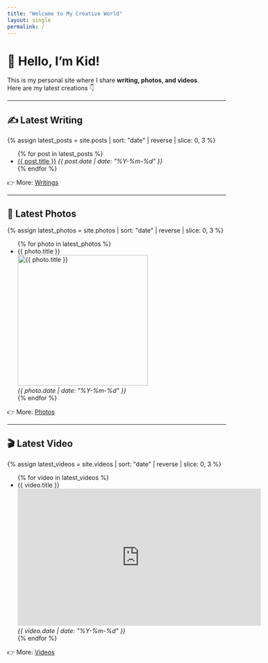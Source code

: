 ```yaml
---
title: "Welcome to My Creative World"
layout: single
permalink: /
---
```


# 👋 Hello, I’m Kid!

This is my personal site where I share **writing, photos, and videos**.  
Here are my latest creations 👇

---

## ✍️ Latest Writing
{% assign latest_posts = site.posts | sort: "date" | reverse | slice: 0, 3 %}
<ul>
{% for post in latest_posts %}
  <li>
    <a href="{{ post.url | relative_url }}">{{ post.title }}</a>
    <em>{{ post.date | date: "%Y-%m-%d" }}</em>
  </li>
{% endfor %}
</ul>

👉 More: [Writings](/posts/)

---

## 📸 Latest Photos
<!--
  {% assign latest_photo = site.photos | sort: "date" | last %}
  **[{{ latest_photo.title }}]({{ latest_photo.file }})**
  *{{ latest_photo.date | date: "%Y-%m-%d" }}*  
-->

{% assign latest_photos = site.photos | sort: "date" | reverse | slice: 0, 3 %}
<ul>
{% for photo in latest_photos %}
  <li>
    {{ photo.title }}<br>
    <img src="{{ photo.file }}" alt="{{ photo.title }}" width="300"><br>
    <em>{{ photo.date | date: "%Y-%m-%d" }}</em>
  </li>
{% endfor %}
</ul>

👉 More: [Photos](/photos/)

---

## 🎬 Latest Video
<!--
  {% assign latest_video = site.videos | sort: "date" | last %}
  **{{ latest_video.title }}**
  <iframe width="560" height="315"
        src="https://www.youtube.com/embed/{{ latest_video.youtube_id }}"
        title="YouTube video player"
        frameborder="0"
        allow="accelerometer; autoplay; clipboard-write; encrypted-media; gyroscope; picture-in-picture; web-share"
        allowfullscreen>
  </iframe>
  *{{ latest_video.date | date: "%Y-%m-%d" }}*
-->
{% assign latest_videos = site.videos | sort: "date" | reverse | slice: 0, 3 %}
<ul>
{% for video in latest_videos %}
  <li>
    {{ video.title }}<br>
    <iframe width="560" height="315"
        src="https://www.youtube.com/embed/{{ latest_video.youtube_id }}"
        title="YouTube video player"
        frameborder="0"
        allow="accelerometer; autoplay; clipboard-write; encrypted-media; gyroscope; picture-in-picture; web-share"
        allowfullscreen>
    </iframe>
    <em>{{ video.date | date: "%Y-%m-%d" }}</em>
  </li>
{% endfor %}
</ul>

👉 More: [Videos](/videos/)
